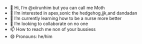 - 👋 Hi, I’m @xiirunhim but you can call me Moth
- 👀 I’m interested in apex,sonic the hedgehog,jjk,and dandadan
- 🌱 I’m currently learning how to be a nurse more better
- 💞️ I’m looking to collaborate on no one
- 📫 How to reach me non of your bussiess
- 😄 Pronouns: he/him

<!---
xiirunhim/xiirunhim is a ✨ special ✨ repository because its `README.md` (this file) appears on your GitHub profile.
You can click the Preview link to take a look at your changes.
--->
